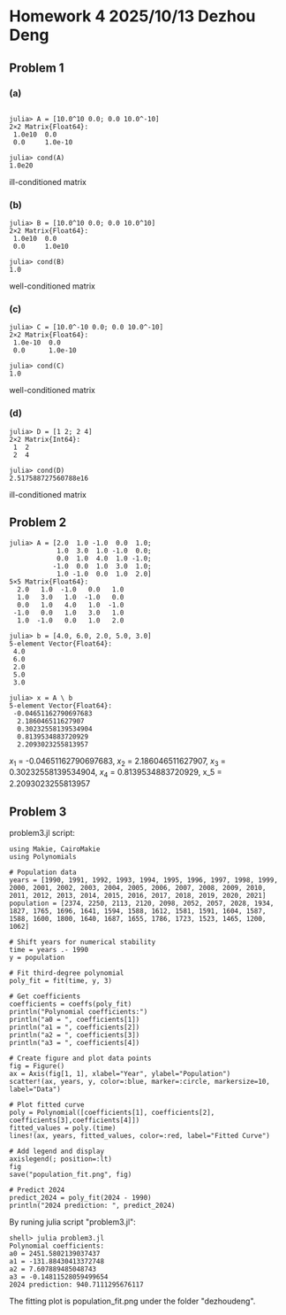 # Homework 4 2025/10/13 Dezhou Deng

## Problem 1

### (a)

```

julia> A = [10.0^10 0.0; 0.0 10.0^-10]
2×2 Matrix{Float64}:
 1.0e10  0.0
 0.0     1.0e-10

julia> cond(A)
1.0e20

```

ill-conditioned matrix

### (b)

```
julia> B = [10.0^10 0.0; 0.0 10.0^10]
2×2 Matrix{Float64}:
 1.0e10  0.0
 0.0     1.0e10

julia> cond(B)
1.0
```

well-conditioned matrix

### (c)

```
julia> C = [10.0^-10 0.0; 0.0 10.0^-10]
2×2 Matrix{Float64}:
 1.0e-10  0.0
 0.0      1.0e-10

julia> cond(C)
1.0
```

well-conditioned matrix

### (d)

```
julia> D = [1 2; 2 4]
2×2 Matrix{Int64}:
 1  2
 2  4

julia> cond(D)
2.517588727560788e16
```
ill-conditioned matrix

## Problem 2

```
julia> A = [2.0  1.0 -1.0  0.0  1.0;
            1.0  3.0  1.0 -1.0  0.0;
            0.0  1.0  4.0  1.0 -1.0;
           -1.0  0.0  1.0  3.0  1.0;
            1.0 -1.0  0.0  1.0  2.0]
5×5 Matrix{Float64}:
  2.0   1.0  -1.0   0.0   1.0
  1.0   3.0   1.0  -1.0   0.0
  0.0   1.0   4.0   1.0  -1.0
 -1.0   0.0   1.0   3.0   1.0
  1.0  -1.0   0.0   1.0   2.0

julia> b = [4.0, 6.0, 2.0, 5.0, 3.0]
5-element Vector{Float64}:
 4.0
 6.0
 2.0
 5.0
 3.0

julia> x = A \ b
5-element Vector{Float64}:
 -0.04651162790697683
  2.186046511627907
  0.30232558139534904
  0.8139534883720929
  2.2093023255813957
```

$x_{1}$ = -0.04651162790697683, $x_{2}$ =  2.186046511627907, $x_{3}$ = 0.30232558139534904, $x_{4}$ =  0.8139534883720929, x_${5}$ =  2.2093023255813957

## Problem 3

problem3.jl script:

```
using Makie, CairoMakie
using Polynomials

# Population data
years = [1990, 1991, 1992, 1993, 1994, 1995, 1996, 1997, 1998, 1999, 2000, 2001, 2002, 2003, 2004, 2005, 2006, 2007, 2008, 2009, 2010, 2011, 2012, 2013, 2014, 2015, 2016, 2017, 2018, 2019, 2020, 2021]
population = [2374, 2250, 2113, 2120, 2098, 2052, 2057, 2028, 1934, 1827, 1765, 1696, 1641, 1594, 1588, 1612, 1581, 1591, 1604, 1587, 1588, 1600, 1800, 1640, 1687, 1655, 1786, 1723, 1523, 1465, 1200, 1062]

# Shift years for numerical stability
time = years .- 1990
y = population

# Fit third-degree polynomial
poly_fit = fit(time, y, 3)

# Get coefficients
coefficients = coeffs(poly_fit)
println("Polynomial coefficients:")
println("a0 = ", coefficients[1])
println("a1 = ", coefficients[2])
println("a2 = ", coefficients[3])
println("a3 = ", coefficients[4])

# Create figure and plot data points
fig = Figure()
ax = Axis(fig[1, 1], xlabel="Year", ylabel="Population")
scatter!(ax, years, y, color=:blue, marker=:circle, markersize=10, label="Data")

# Plot fitted curve
poly = Polynomial([coefficients[1], coefficients[2], coefficients[3],coefficients[4]])
fitted_values = poly.(time)
lines!(ax, years, fitted_values, color=:red, label="Fitted Curve")

# Add legend and display
axislegend(; position=:lt)
fig
save("population_fit.png", fig)

# Predict 2024
predict_2024 = poly_fit(2024 - 1990)
println("2024 prediction: ", predict_2024)
```

By runing julia script "problem3.jl":

```
shell> julia problem3.jl
Polynomial coefficients:
a0 = 2451.5802139037437
a1 = -131.88430413372748
a2 = 7.607889485048743
a3 = -0.14811528059499654
2024 prediction: 940.7111295676117
```

The fitting plot is population_fit.png under the folder "dezhoudeng".
